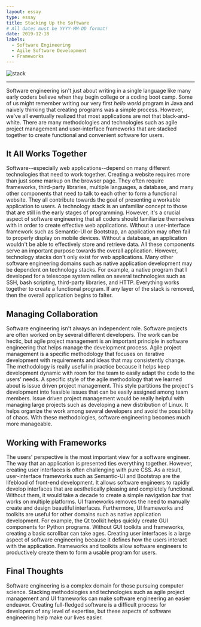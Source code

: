 ```yaml
---
layout: essay
type: essay
title: Stacking Up the Software
# All dates must be YYYY-MM-DD format!
date: 2019-12-18
labels:
  - Software Engineering
  - Agile Software Development
  - Frameworks
---
```


<img class="ui images" src="https://cdn-images-1.medium.com/max/842/0*jamo36fjvVMf5ctz." alt="stack">
<hr>
Software engineering isn't just about writing in a single language like many early coders believe when they begin college or a coding boot camp. Some of us might remember writing our very first <em>hello world</em> program in Java and naively thinking that creating programs was a simple process. However, we've all eventually realized that most applications are not that black-and-white. There are many methodologies and technologies such as agile project management and user-interface frameworks that are stacked together to create functional and convenient software for users. 

<h2>It All Works Together</h2>
Software--especially web applications--depend on many different technologies that need to work together. Creating a website requires more than just some markup on the browser page. They often require frameworks, third-party libraries, multiple languages, a database, and many other components that need to talk to each other to form a functional website. They all contribute towards the goal of presenting a workable application to users. A technology stack is an unfamiliar concept to those that are still in the early stages of programming. However, it's a crucial aspect of software engineering that all coders should familiarize themselves with in order to create effective web applications. Without a user-interface framework such as Semantic-UI or Bootstrap, an application may often fail to properly display on mobile devices. Without a database, an application wouldn't be able to effectively store and retrieve data. All these components serve an important purpose towards the overall application. However, technology stacks don't only exist for web applications. Many other software engineering domains such as native application development may be dependent on technology stacks. For example, a native program that I developed for a telescope system relies on several technologies such as SSH, bash scripting, third-party libraries, and HTTP. Everything works together to create a functional program. If any layer of the stack is removed, then the overall application begins to falter.

<h2>Managing Collaboration</h2>
Software engineering isn't always an independent role. Software projects are often worked on by several different developers. The work can be hectic, but agile project management is an important principle in software engineering that helps manage the development process. Agile project management is a specific methodology that focuses on iterative development with requirements and ideas that may consistently change. The methodology is really useful in practice because it helps keep development dynamic with room for the team to easily adapt the code to the users' needs. A specific style of the agile methodology that we learned about is issue driven project management. This style partitions the project's development into feasible issues that can be easily assigned among team members. Issue driven project management would be really helpful with managing large projects such as developing a new distribution of Linux. It helps organize the work among several developers and avoid the possibility of chaos. With these methodologies, software engineering becomes much more manageable.

<h2>Working with Frameworks</h2>
The users' perspective is the most important view for a software engineer. The way that an application is presented ties everything together. However, creating user interfaces is often challenging with pure CSS. As a result, user-interface frameworks such as Semantic-UI and Bootstrap are the lifeblood of front-end development. It allows software engineers to rapidly develop interfaces that are aesthetically pleasing and completely functional. Without them, it would take a decade to create a simple navigation bar that works on multiple platforms. UI frameworks removes the need to manually create and design beautiful interfaces. Furthermore, UI frameworks and toolkits are useful for other domains such as native application development. For example, the Qt toolkit helps quickly create GUI components for Python programs. Without GUI toolkits and frameworks, creating a basic scrollbar can take ages. Creating user interfaces is a large aspect of software engineering because it defines how the users interact with the application. Frameworks and toolkits allow software engineers to productively create them to form a usable program for users. 

<h2>Final Thoughts</h2>
Software engineering is a complex domain for those pursuing computer science. Stacking methodologies and technologies such as agile project management and UI frameworks can make software engineering an easier endeavor. Creating full-fledged software is a difficult process for developers of any level of expertise, but these aspects of software engineering help make our lives easier. 
